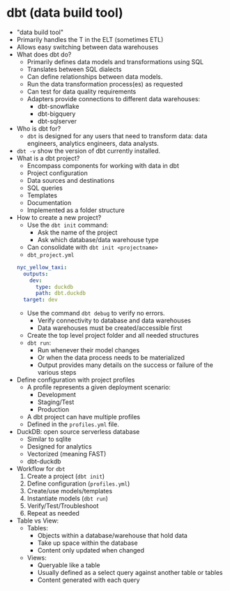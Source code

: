 # dbt (data build tool)
- "data build tool"
- Primarily handles the T in the ELT (sometimes ETL)
- Allows easy switching between data warehouses
- What does dbt do?
  - Primarily defines data models and transformations using SQL
  - Translates between SQL dialects
  - Can define relationships between data models.
  - Run the data transformation process(es) as requested
  - Can test for data quality requirements
  - Adapters provide connections to different data warehouses:
    - dbt-snowflake
    - dbt-bigquery
    - dbt-sqlserver
- Who is dbt for?
  - `dbt` is designed for any users that need to transform data: data engineers, analytics engineers, data analysts.
- `dbt -v` show the version of dbt currently installed.
- What is a dbt project?
  - Encompass components for working with data in dbt
  - Project configuration
  - Data sources and destinations
  - SQL queries
  - Templates
  - Documentation
  - Implemented as a folder structure
- How to create a new project?
  - Use the  `dbt init` command:
    - Ask the name of the project
    - Ask which database/data warehouse type
  - Can consolidate with `dbt init <projectname>`
  - `dbt_project.yml`
  ```yaml
  nyc_yellow_taxi:
    outputs:
      dev:
        type: duckdb
        path: dbt.duckdb
    target: dev
  ```
  - Use the command `dbt debug` to verify no errors.
    - Verify connectivity to database and data warehouses
    - Data warehouses must be created/accessible first
  - Create the top level project folder and all needed structures
  - `dbt run`:
    - Run whenever their model changes
    - Or when the data process needs to be materialized
    - Output provides many details on the success or failure of the various steps
- Define configuration with project profiles
  - A profile represents a given deployment scenario:
    - Development
    - Staging/Test
    - Production
  - A dbt project can have multiple profiles
  - Defined in the `profiles.yml` file.
- DuckDB: open source serverless database
  - Similar to sqlite
  - Designed for analytics
  - Vectorized (meaning FAST)
  - dbt-duckdb
- Workflow for `dbt`
  1. Create a project (`dbt init`)
  2. Define configuration (`profiles.yml`)
  3. Create/use models/templates
  4. Instantiate models (`dbt run`)
  5. Verify/Test/Troubleshoot
  6. Repeat as needed
- Table vs View:
  - Tables:
    - Objects within a database/warehouse that hold data
    - Take up space within the database
    - Content only updated when changed
  - Views:
    - Queryable like a table
    - Usually defined as a select query against another table or tables
    - Content generated with each query